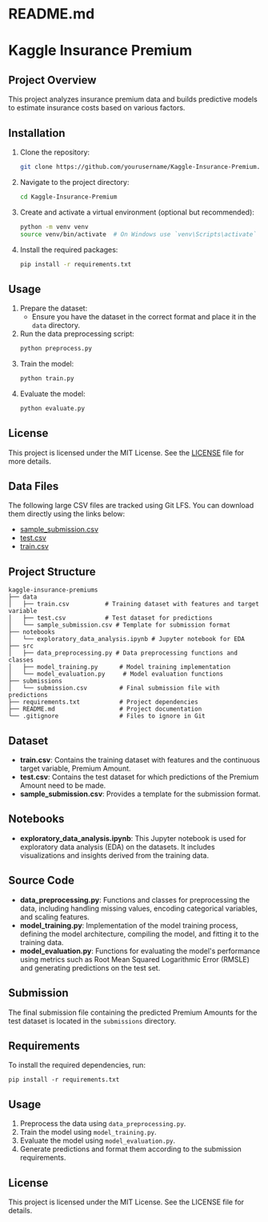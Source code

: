 # README.md

# Kaggle Insurance Premium

## Project Overview
This project analyzes insurance premium data and builds predictive models to estimate insurance costs based on various factors.

## Installation
1. Clone the repository:
    ```bash
    git clone https://github.com/yourusername/Kaggle-Insurance-Premium.git
    ```
2. Navigate to the project directory:
    ```bash
    cd Kaggle-Insurance-Premium
    ```
3. Create and activate a virtual environment (optional but recommended):
    ```bash
    python -m venv venv
    source venv/bin/activate  # On Windows use `venv\Scripts\activate`
    ```
4. Install the required packages:
    ```bash
    pip install -r requirements.txt
    ```

## Usage
1. Prepare the dataset:
    - Ensure you have the dataset in the correct format and place it in the `data` directory.
2. Run the data preprocessing script:
    ```bash
    python preprocess.py
    ```
3. Train the model:
    ```bash
    python train.py
    ```
4. Evaluate the model:
    ```bash
    python evaluate.py
    ```

## License
This project is licensed under the MIT License. See the [LICENSE](LICENSE) file for more details.

## Data Files

The following large CSV files are tracked using Git LFS. You can download them directly using the links below:

- [sample_submission.csv](data/sample_submission.csv)
- [test.csv](data/test.csv)
- [train.csv](data/train.csv)

## Project Structure

```
kaggle-insurance-premiums
├── data
│   ├── train.csv          # Training dataset with features and target variable
│   ├── test.csv           # Test dataset for predictions
│   └── sample_submission.csv # Template for submission format
├── notebooks
│   └── exploratory_data_analysis.ipynb # Jupyter notebook for EDA
├── src
│   ├── data_preprocessing.py # Data preprocessing functions and classes
│   ├── model_training.py      # Model training implementation
│   └── model_evaluation.py     # Model evaluation functions
├── submissions
│   └── submission.csv         # Final submission file with predictions
├── requirements.txt           # Project dependencies
├── README.md                  # Project documentation
└── .gitignore                 # Files to ignore in Git
```

## Dataset

- **train.csv**: Contains the training dataset with features and the continuous target variable, Premium Amount.
- **test.csv**: Contains the test dataset for which predictions of the Premium Amount need to be made.
- **sample_submission.csv**: Provides a template for the submission format.

## Notebooks

- **exploratory_data_analysis.ipynb**: This Jupyter notebook is used for exploratory data analysis (EDA) on the datasets. It includes visualizations and insights derived from the training data.

## Source Code

- **data_preprocessing.py**: Functions and classes for preprocessing the data, including handling missing values, encoding categorical variables, and scaling features.
- **model_training.py**: Implementation of the model training process, defining the model architecture, compiling the model, and fitting it to the training data.
- **model_evaluation.py**: Functions for evaluating the model's performance using metrics such as Root Mean Squared Logarithmic Error (RMSLE) and generating predictions on the test set.

## Submission

The final submission file containing the predicted Premium Amounts for the test dataset is located in the `submissions` directory.

## Requirements

To install the required dependencies, run:

```
pip install -r requirements.txt
```

## Usage

1. Preprocess the data using `data_preprocessing.py`.
2. Train the model using `model_training.py`.
3. Evaluate the model using `model_evaluation.py`.
4. Generate predictions and format them according to the submission requirements.

## License

This project is licensed under the MIT License. See the LICENSE file for details.